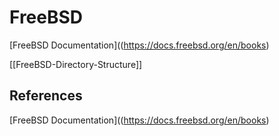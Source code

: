 # FreeBSD
[FreeBSD Documentation]((https://docs.freebsd.org/en/books)


[[FreeBSD-Directory-Structure]]

## References
[FreeBSD Documentation]((https://docs.freebsd.org/en/books)